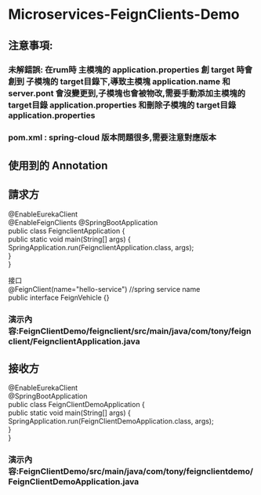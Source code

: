 # Microservices-FeignClients-Demo
## 注意事項:  
### 未解錯誤: 在rum時 主模塊的 application.properties 創 target 時會創到 子模塊的 target目錄下,導致主模塊 application.name 和 server.pont 會沒變更到,子模塊也會被物改,需要手動添加主模塊的 target目錄 application.properties 和刪除子模塊的 target目錄 application.properties   

### pom.xml : spring-cloud 版本問題很多,需要注意對應版本

## 使用到的 Annotation

## 請求方 

@EnableEurekaClient  
@EnableFeignClients 
@SpringBootApplication  
public class FeignclientApplication {   
    public static void main(String[] args) {   
        SpringApplication.run(FeignclientApplication.class, args);   
    }  
}   

接口   
@FeignClient(name="hello-service") //spring service name   
public interface FeignVehicle {}   


### 演示內容:FeignClientDemo/feignclient/src/main/java/com/tony/feignclient/FeignclientApplication.java   


## 接收方  
@EnableEurekaClient   
@SpringBootApplication    
public class FeignClientDemoApplication {   
    public static void main(String[] args) {   
        SpringApplication.run(FeignClientDemoApplication.class, args);   
    }   
}   


### 演示內容:FeignClientDemo/src/main/java/com/tony/feignclientdemo/FeignClientDemoApplication.java   

